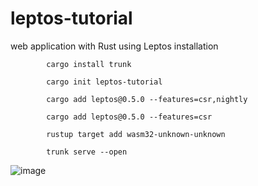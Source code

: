 # leptos-tutorial


web application with Rust using Leptos installation

            cargo install trunk
            
            cargo init leptos-tutorial
            
            cargo add leptos@0.5.0 --features=csr,nightly
            
            cargo add leptos@0.5.0 --features=csr
            
            rustup target add wasm32-unknown-unknown
            
            trunk serve --open

![image](https://github.com/shilpaakula06/leptos-tutorial/assets/70659144/e39abb62-98d9-420e-b136-23474b39c213)

